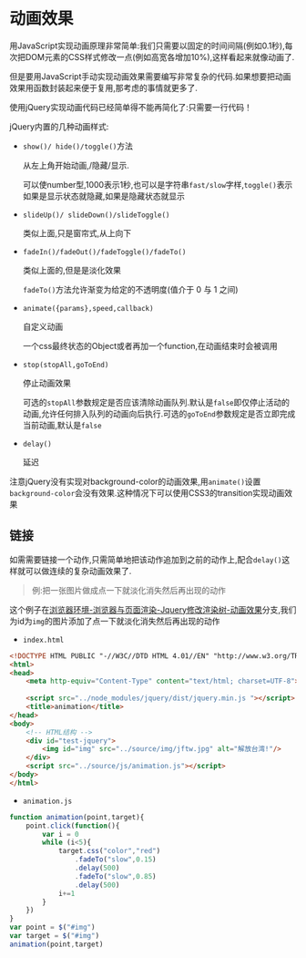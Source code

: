
# 动画效果

用JavaScript实现动画原理非常简单:我们只需要以固定的时间间隔(例如0.1秒),每次把DOM元素的CSS样式修改一点(例如高宽各增加10%),这样看起来就像动画了.

但是要用JavaScript手动实现动画效果需要编写非常复杂的代码.如果想要把动画效果用函数封装起来便于复用,那考虑的事情就更多了.

使用jQuery实现动画代码已经简单得不能再简化了:只需要一行代码！

jQuery内置的几种动画样式:


+ `show()/ hide()/toggle()`方法

    从左上角开始动画,/隐藏/显示.
    
    可以使number型,1000表示1秒,也可以是字符串`fast/slow`字样,`toggle()`表示如果是显示状态就隐藏,如果是隐藏状态就显示
    
    
+ `slideUp()/ slideDown()/slideToggle()`

    类似上面,只是窗帘式,从上向下
    
    
+ `fadeIn()/fadeOut()/fadeToggle()/fadeTo()`

    类似上面的,但是是淡化效果
    
    `fadeTo()`方法允许渐变为给定的不透明度(值介于 0 与 1 之间)
    
    
+ `animate({params},speed,callback)`

    自定义动画
    
    一个css最终状态的Object或者再加一个function,在动画结束时会被调用
    
    
+ `stop(stopAll,goToEnd)`

    停止动画效果
    
    可选的`stopAll`参数规定是否应该清除动画队列.默认是`false`即仅停止活动的动画,允许任何排入队列的动画向后执行.可选的`goToEnd`参数规定是否立即完成当前动画,默认是`false`
    
    
+ `delay()`

    延迟


注意jQuery没有实现对background-color的动画效果,用`animate()`设置`background-color`会没有效果.这种情况下可以使用CSS3的transition实现动画效果

## 链接

如需需要链接一个动作,只需简单地把该动作追加到之前的动作上,配合`delay()`这样就可以做连续的复杂动画效果了.

> 例:把一张图片做成点一下就淡化消失然后再出现的动作

这个例子在[浏览器环境-浏览器与页面渲染-Jquery修改渲染树-动画效果](https://github.com/hsz1273327/TutorialForJavascript/tree/%E6%B5%8F%E8%A7%88%E5%99%A8%E7%8E%AF%E5%A2%83-%E6%B5%8F%E8%A7%88%E5%99%A8%E4%B8%8E%E9%A1%B5%E9%9D%A2%E6%B8%B2%E6%9F%93-Jquery%E4%BF%AE%E6%94%B9%E6%B8%B2%E6%9F%93%E6%A0%91-%E5%8A%A8%E7%94%BB%E6%95%88%E6%9E%9C)分支,我们为id为`img`的图片添加了点一下就淡化消失然后再出现的动作

+ `index.html`

```html
<!DOCTYPE HTML PUBLIC "-//W3C//DTD HTML 4.01//EN" "http://www.w3.org/TR/html4/strict.dtd";>
<html>
<head>
    <meta http-equiv="Content-Type" content="text/html; charset=UTF-8">
    
    <script src="../node_modules/jquery/dist/jquery.min.js "></script>
    <title>animation</title>
</head>
<body>
    <!-- HTML结构 -->
    <div id="test-jquery">
        <img id="img" src="../source/img/jftw.jpg" alt="解放台湾!"/>
    </div>
    <script src="../source/js/animation.js"></script>
</body>
</html>
```

+ `animation.js`

```js
function animation(point,target){
    point.click(function(){
        var i = 0
        while (i<5){
            target.css("color","red")
                .fadeTo("slow",0.15)
                .delay(500)
                .fadeTo("slow",0.85)
                .delay(500)
            i+=1
        }
    })
}
var point = $("#img")
var target = $("#img")
animation(point,target)
```

